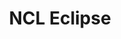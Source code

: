 ---
layout: project

permalink: /projetos/ncleclipse/

title: "NCL Eclipse"
shorttitle: "ncleclipse"

duration: "2007 - 2009"

excerpt: "NCL Eclipse is an Eclipse plug-in to ease the development of NCL applications in textual mode. It provides advanced features for programmers, such as contextual code suggestion, syntax coloring, error marking, and hypertextual navigation."

site: "http://www.telemidia.puc-rio.br/~roberto/ncleclipse/pt-br/"

categories: 
 - projetos
 - ferramentas
 
tags:
  - java
  - eclipse
  - autoria
  - multimídia
  - ginga
  - ncl
  - ncleclipse
  - plugin
  - laws
  - ufma
---
